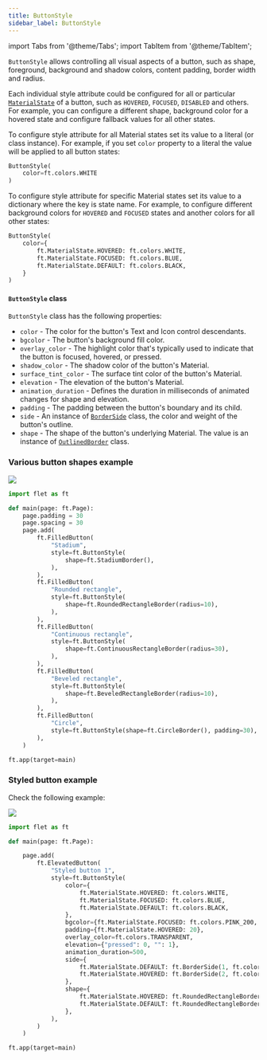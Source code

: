 ```yaml
---
title: ButtonStyle
sidebar_label: ButtonStyle
---
```

import Tabs from '@theme/Tabs';
import TabItem from '@theme/TabItem';

`ButtonStyle` allows controlling all visual aspects of a button, such as shape, foreground, background and shadow colors, content padding, border width and radius.

Each individual style attribute could be configured for all or particular [`MaterialState`](/docs/reference/types/materialstate) of a button, such as `HOVERED`, `FOCUSED`, `DISABLED` and others. For example, you can configure a different shape, background color for a hovered state and configure fallback values for all other states.

To configure style attribute for all Material states set its value to a literal (or class instance). For example, if you set `color` property to a literal the value will be applied to all button states:

```python
ButtonStyle(
    color=ft.colors.WHITE
)
```

To configure style attribute for specific Material states set its value to a dictionary where the key is state name. For example, to configure different background colors for `HOVERED` and `FOCUSED` states and another colors for all other states:

```python
ButtonStyle(
    color={
        ft.MaterialState.HOVERED: ft.colors.WHITE,
        ft.MaterialState.FOCUSED: ft.colors.BLUE,
        ft.MaterialState.DEFAULT: ft.colors.BLACK,
    }
)
```

#### `ButtonStyle` class

`ButtonStyle` class has the following properties:

* `color` - The color for the button's Text and Icon control descendants.
* `bgcolor` - The button's background fill color.
* `overlay_color` - The highlight color that's typically used to indicate that the button is focused, hovered, or pressed.
* `shadow_color` - The shadow color of the button's Material.
* `surface_tint_color` - The surface tint color of the button's Material.
* `elevation` - The elevation of the button's Material.
* `animation_duration` - Defines the duration in milliseconds of animated changes for shape and elevation.
* `padding` - The padding between the button's boundary and its child.
* `side` - An instance of [`BorderSide`](/docs/reference/types/borderside) class, the color and weight of the button's outline.
* `shape` - The shape of the button's underlying Material. The value is an instance of [`OutlinedBorder`](/docs/reference/types/outlinedborder) class.

### Various button shapes example

<img src="/img/blog/gradients/button-shapes.png" className="screenshot-20" />

```python
import flet as ft

def main(page: ft.Page):
    page.padding = 30
    page.spacing = 30
    page.add(
        ft.FilledButton(
            "Stadium",
            style=ft.ButtonStyle(
                shape=ft.StadiumBorder(),
            ),
        ),
        ft.FilledButton(
            "Rounded rectangle",
            style=ft.ButtonStyle(
                shape=ft.RoundedRectangleBorder(radius=10),
            ),
        ),
        ft.FilledButton(
            "Continuous rectangle",
            style=ft.ButtonStyle(
                shape=ft.ContinuousRectangleBorder(radius=30),
            ),
        ),
        ft.FilledButton(
            "Beveled rectangle",
            style=ft.ButtonStyle(
                shape=ft.BeveledRectangleBorder(radius=10),
            ),
        ),
        ft.FilledButton(
            "Circle",
            style=ft.ButtonStyle(shape=ft.CircleBorder(), padding=30),
        ),
    )

ft.app(target=main)
```

### Styled button example

Check the following example:

<img src="/img/blog/gradients/styled-button.gif" className="screenshot-30" />

```python
import flet as ft

def main(page: ft.Page):

    page.add(
        ft.ElevatedButton(
            "Styled button 1",
            style=ft.ButtonStyle(
                color={
                    ft.MaterialState.HOVERED: ft.colors.WHITE,
                    ft.MaterialState.FOCUSED: ft.colors.BLUE,
                    ft.MaterialState.DEFAULT: ft.colors.BLACK,
                },
                bgcolor={ft.MaterialState.FOCUSED: ft.colors.PINK_200, "": ft.colors.YELLOW},
                padding={ft.MaterialState.HOVERED: 20},
                overlay_color=ft.colors.TRANSPARENT,
                elevation={"pressed": 0, "": 1},
                animation_duration=500,
                side={
                    ft.MaterialState.DEFAULT: ft.BorderSide(1, ft.colors.BLUE),
                    ft.MaterialState.HOVERED: ft.BorderSide(2, ft.colors.BLUE),
                },
                shape={
                    ft.MaterialState.HOVERED: ft.RoundedRectangleBorder(radius=20),
                    ft.MaterialState.DEFAULT: ft.RoundedRectangleBorder(radius=2),
                },
            ),
        )
    )

ft.app(target=main)
```

